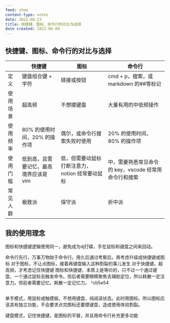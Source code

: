 ```yaml
---
feed: show
content-type: notes
date: 2022-06-23
title: 快捷键、图标、命令行的对比与选择
date created: 2022-06-09
---
```


## 快捷键、图标、命令行的对比与选择

|          | 快捷键                                | 图标                                           | 命令行                                              |
| -------- | ------------------------------------- | ---------------------------------------------- | --------------------------------------------------- |
| 定义     | 键盘组合键 + 字符                       | 链接或按钮                                     | cmd + p，搜索，或 markdown 的##等标记                 |
| 使用场景 | 超高频                                | 不想摸键盘                                     | 大量有用的中低频操作                                |
| 使用频率 | 80% 的使用时间，20% 的操作项            | 偶尔，或命令行搜索失败时使用                   | 20% 的使用时间，80% 的操作项                          |
| 使用门槛 | 低到高，且需要记忆，最高境界应该是 vim | 低，但需要动鼠标打断注意力，notion 经常要动鼠标 | 中，需要熟悉常见命令的 key，vscode 经常用命令行和搜索 |
| 常见人群 | 极致派                                | 保守派                                         | 折中派                                                    |

## 我的使用理念
图标和快捷键逻辑使用同一，避免成为dj打碟，手在鼠标和键盘之间来回动。

命令行先行，万事万物始于命令行。用久后通过考察后，再考虑升级成快捷键或图标
对于图标，不让点图标，接着再键盘输入这种割裂的事儿发生
对于快捷键。超高频，才考虑记住快捷键
图标和快捷键，本质上是等价的，只不过一个通过键盘，一个通过鼠标去触发命令。但后者需要眼睛聚焦去辅助定位，所以耗散一定注意力。但前者需要记忆，耗散一定记忆力。 ^cb5e54

##
单手模式，用鼠标或触摸板。不想用键盘，纯阅读状态。此时用图标。所以图标应该具有独立功能，不会要求点完图标还要摸键盘，造成使用体验割裂。

键盘模式，记住快捷键，是图标的平替，并且用命令行补充更多功能
